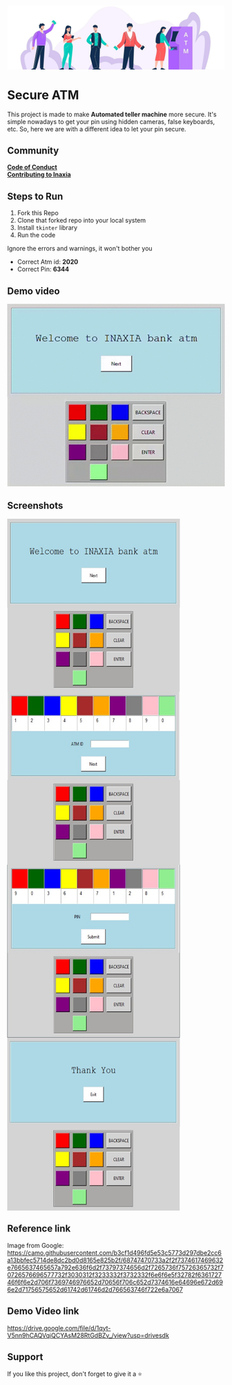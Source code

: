 ![](banner.jpg)
# Secure ATM
This project is made to make **Automated teller machine** more secure. It's simple nowadays to get your pin using hidden cameras, false keyboards, etc. So, here we are with a different idea to let your pin secure.

## Community
**[Code of Conduct](https://github.com/inaxia/attendance_using_face_recognition/blob/master/CODE_OF_CONDUCT.md)**<br>
**[Contributing to Inaxia](https://github.com/inaxia/attendance_using_face_recognition/blob/master/CONTRIBUTING.md)**

## Steps to Run
1. Fork this Repo
2. Clone that forked repo into your local system
3. Install `tkinter` library 
4. Run the code

Ignore the errors and warnings, it won't bother you
- Correct Atm id: **2020**
- Correct Pin: **6344**

## Demo video
![](demo.gif)

## Screenshots
<img align="left" src="screenshots/page0.jpg" height=400 width=400>
<img align="center" src="screenshots/page1.jpg" height=400 width=400>
<img align="left" src="screenshots/page2.jpg" height=400 width=400>
<img align="center" src="screenshots/page3.jpg" height=400 width=400>

## Reference link
Image from Google: https://camo.githubusercontent.com/b3cf1d496fd5e53c5773d297dbe2cc6a13bbfec5714de8dc2bd0d8165e825b2f/68747470733a2f2f7374617469632e7665637465657a792e636f6d2f73797374656d2f7265736f75726365732f70726576696577732f3030312f3233332f3732332f6e6f6e5f32782f636172746f6f6e2d706f7369746976652d70656f706c652d7374616e64696e672d696e2d71756575652d61742d61746d2d766563746f722e6a7067

## Demo Video link
https://drive.google.com/file/d/1qyt-V5nn9hCAQVqiQCYAsM28RtGdBZv_/view?usp=drivesdk

## Support
If you like this project, don't forget to give it a ⭐
